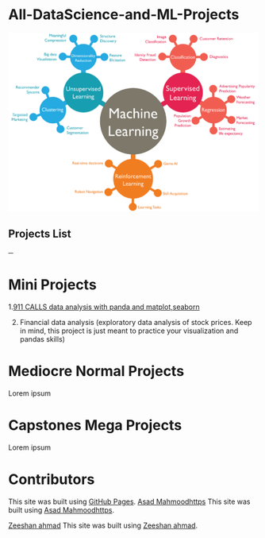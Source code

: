# All-DataScience-and-ML-Projects
![alt text](https://github.com/Zeeshanahmad4/All-DataScience-and-ML-Projects/blob/master/Resources/machine-learning1.png)


## Projects List
─
 
# Mini Projects
1.[911 CALLS data analysis with panda and matplot,seaborn]() 

2. Financial data analysis (exploratory data analysis of stock prices. Keep in mind, this project is just meant to practice your visualization and pandas skills)



# Mediocre Normal Projects

Lorem ipsum


# Capstones Mega Projects

Lorem ipsum


# Contributors
This site was built using [GitHub Pages](https://pages.github.com/).
[Asad Mahmoodhttps](https://github.com/asad1996172)
This site was built using [Asad Mahmoodhttps](https://github.com/asad1996172/).
              
[Zeeshan ahmad](https://github.com/Zeeshanahmad4)
This site was built using [Zeeshan ahmad](https://github.com/Zeeshanahmad4/).



